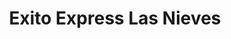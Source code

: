 ---
title: "Exito Express Las Nieves"
url: /bogota-d-c/exito-express-las-nieves/
shop: grandes almacenes
---